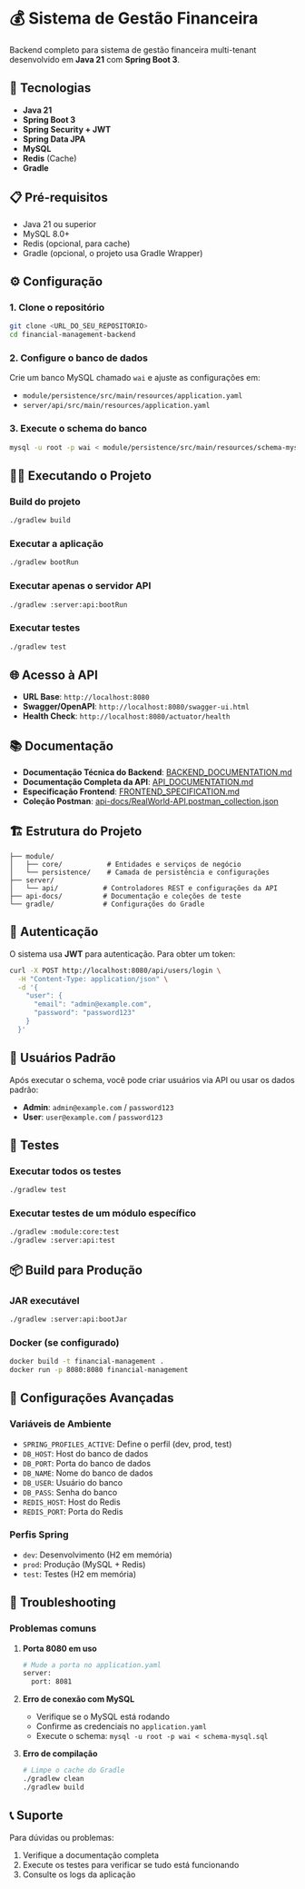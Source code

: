 # 💰 Sistema de Gestão Financeira

Backend completo para sistema de gestão financeira multi-tenant desenvolvido em **Java 21** com **Spring Boot 3**.

## 🚀 Tecnologias

- **Java 21**
- **Spring Boot 3**
- **Spring Security + JWT**
- **Spring Data JPA**
- **MySQL**
- **Redis** (Cache)
- **Gradle**

## 📋 Pré-requisitos

- Java 21 ou superior
- MySQL 8.0+
- Redis (opcional, para cache)
- Gradle (opcional, o projeto usa Gradle Wrapper)

## ⚙️ Configuração

### 1. Clone o repositório
```bash
git clone <URL_DO_SEU_REPOSITORIO>
cd financial-management-backend
```

### 2. Configure o banco de dados
Crie um banco MySQL chamado `wai` e ajuste as configurações em:
- `module/persistence/src/main/resources/application.yaml`
- `server/api/src/main/resources/application.yaml`

### 3. Execute o schema do banco
```bash
mysql -u root -p wai < module/persistence/src/main/resources/schema-mysql.sql
```

## 🏃‍♂️ Executando o Projeto

### Build do projeto
```bash
./gradlew build
```

### Executar a aplicação
```bash
./gradlew bootRun
```

### Executar apenas o servidor API
```bash
./gradlew :server:api:bootRun
```

### Executar testes
```bash
./gradlew test
```

## 🌐 Acesso à API

- **URL Base**: `http://localhost:8080`
- **Swagger/OpenAPI**: `http://localhost:8080/swagger-ui.html`
- **Health Check**: `http://localhost:8080/actuator/health`

## 📚 Documentação

- **Documentação Técnica do Backend**: [BACKEND_DOCUMENTATION.md](BACKEND_DOCUMENTATION.md)
- **Documentação Completa da API**: [API_DOCUMENTATION.md](API_DOCUMENTATION.md)
- **Especificação Frontend**: [FRONTEND_SPECIFICATION.md](FRONTEND_SPECIFICATION.md)
- **Coleção Postman**: [api-docs/RealWorld-API.postman_collection.json](api-docs/RealWorld-API.postman_collection.json)

## 🏗️ Estrutura do Projeto

```
├── module/
│   ├── core/           # Entidades e serviços de negócio
│   └── persistence/    # Camada de persistência e configurações
├── server/
│   └── api/           # Controladores REST e configurações da API
├── api-docs/          # Documentação e coleções de teste
└── gradle/            # Configurações do Gradle
```

## 🔐 Autenticação

O sistema usa **JWT** para autenticação. Para obter um token:

```bash
curl -X POST http://localhost:8080/api/users/login \
  -H "Content-Type: application/json" \
  -d '{
    "user": {
      "email": "admin@example.com",
      "password": "password123"
    }
  }'
```

## 👥 Usuários Padrão

Após executar o schema, você pode criar usuários via API ou usar os dados padrão:

- **Admin**: `admin@example.com` / `password123`
- **User**: `user@example.com` / `password123`

## 🧪 Testes

### Executar todos os testes
```bash
./gradlew test
```

### Executar testes de um módulo específico
```bash
./gradlew :module:core:test
./gradlew :server:api:test
```

## 📦 Build para Produção

### JAR executável
```bash
./gradlew :server:api:bootJar
```

### Docker (se configurado)
```bash
docker build -t financial-management .
docker run -p 8080:8080 financial-management
```

## 🔧 Configurações Avançadas

### Variáveis de Ambiente
- `SPRING_PROFILES_ACTIVE`: Define o perfil (dev, prod, test)
- `DB_HOST`: Host do banco de dados
- `DB_PORT`: Porta do banco de dados
- `DB_NAME`: Nome do banco de dados
- `DB_USER`: Usuário do banco
- `DB_PASS`: Senha do banco
- `REDIS_HOST`: Host do Redis
- `REDIS_PORT`: Porta do Redis

### Perfis Spring
- `dev`: Desenvolvimento (H2 em memória)
- `prod`: Produção (MySQL + Redis)
- `test`: Testes (H2 em memória)

## 🐛 Troubleshooting

### Problemas comuns

1. **Porta 8080 em uso**
   ```bash
   # Mude a porta no application.yaml
   server:
     port: 8081
   ```

2. **Erro de conexão com MySQL**
   - Verifique se o MySQL está rodando
   - Confirme as credenciais no `application.yaml`
   - Execute o schema: `mysql -u root -p wai < schema-mysql.sql`

3. **Erro de compilação**
   ```bash
   # Limpe o cache do Gradle
   ./gradlew clean
   ./gradlew build
   ```

## 📞 Suporte

Para dúvidas ou problemas:
1. Verifique a documentação completa
2. Execute os testes para verificar se tudo está funcionando
3. Consulte os logs da aplicação
